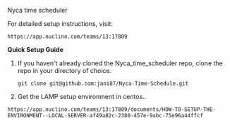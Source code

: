 Nyca time scheduler 

For detailed setup instructions, visit:
```
https://app.nuclino.com/teams/13:17809
```

**Quick Setup Guide**

1. If you haven't already cloned the Nyca_time_scheduler repo, clone the repo in your directory of choice.
    ```
    git clone git@github.com:jani87/Nyca-Time-Schedule.git
    ```
2. Get the LAMP setup environment in centos.. 
```
https://app.nuclino.com/teams/13:17809/documents/HOW-TO-SETUP-THE-ENVIRONMENT--LOCAL-SERVER-af49a82c-2380-457e-9abc-75e96a44ffcf
```
